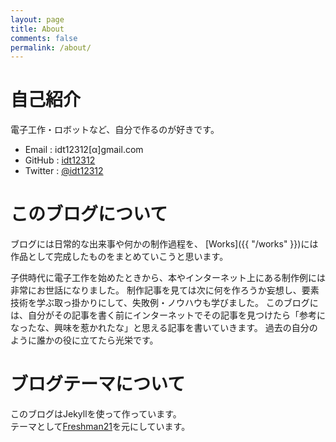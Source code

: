 ```yaml
---
layout: page
title: About
comments: false
permalink: /about/
---
```

# 自己紹介
電子工作・ロボットなど、自分で作るのが好きです。

* Email : idt12312[α]gmail.com
* GitHub : [idt12312](https://github.com/idt12312)
* Twitter : [@idt12312](https://twitter.com/idt12312)

# このブログについて
ブログには日常的な出来事や何かの制作過程を、
[Works]({{ "/works" }})には作品として完成したものをまとめていこうと思います。  

子供時代に電子工作を始めたときから、本やインターネット上にある制作例には非常にお世話になりました。
制作記事を見ては次に何を作ろうか妄想し、要素技術を学ぶ取っ掛かりにして、失敗例・ノウハウも学びました。
このブログには、自分がその記事を書く前にインターネットでその記事を見つけたら「参考になったな、興味を惹かれたな」と思える記事を書いていきます。
過去の自分のように誰かの役に立てたら光栄です。

# ブログテーマについて
このブログはJekyllを使って作っています。  
テーマとして[Freshman21](https://github.com/yulijia/freshman21)を元にしています。  
